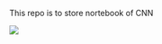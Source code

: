 This repo is to store nortebook of CNN

<img src="https://media.giphy.com/media/i4NjAwytgIRDW/giphy.gif">
